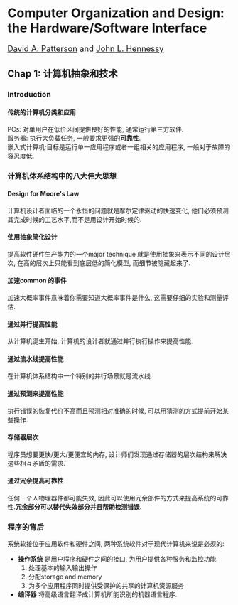 # Computer Organization and Design: the Hardware/Software Interface
<font size=4> [David A. Patterson](https://www2.eecs.berkeley.edu/Faculty/Homepages/patterson.html) and [John L. Hennessy ](https://web.stanford.edu/~hennessy/) </font>

## Chap 1: 计算机抽象和技术
### Introduction
#### 传统的计算机分类和应用
PCs: 对单用户在低价区间提供良好的性能, 通常运行第三方软件.<br>
服务器: 执行大负载任务, 一般要求更强的**可靠性**.<br>
嵌入式计算机:目标是运行单一应用程序或者一组相关的应用程序, 一般对于故障的容忍度低.<br>

### 计算机体系结构中的八大伟大思想
#### Design for Moore's Law
计算机设计者面临的一个永恒的问题就是摩尔定律驱动的快速变化, 他们必须预测其完成时候的工艺水平,而不是用设计开始时候的.

#### 使用抽象简化设计
提高软件硬件生产能力的一个major technique 就是使用抽象来表示不同的设计层次, 在高的层次上只能看到底层低的简化模型, 而细节被隐藏起来了.

#### 加速common 的事件
加速大概率事件意味着你需要知道大概率事件是什么, 这需要仔细的实验和测量评估.

#### 通过并行提高性能
从计算机诞生开始, 计算机的设计者就通过并行执行操作来提高性能. 

#### 通过流水线提高性能
在计算机体系结构中一个特别的并行场景就是流水线.

#### 通过预测来提高性能
执行错误的恢复代价不高而且预测相对准确的时候, 可以用猜测的方式提前开始某些操作.

#### 存储器层次
程序员想要更快/更大/更便宜的内存, 设计师们发现通过存储器的层次结构来解决这些相互矛盾的需求.

#### 通过冗余提高可靠性
任何一个人物理器件都可能失效, 因此可以使用冗余部件的方式来提高系统的可靠性.**冗余部分可以替代失效部分并且帮助检测错误.**

### 程序的背后
系统软接位于应用软件和硬件之间, 两种系统软件对于现代计算机来说是必须的: 
* **操作系统** 是用户程序和硬件之间的接口, 为用户提供各种服务和监控功能.
    1. 处理基本的输入输出操作
    2. 分配storage and memory
    3. 为多个应用程序同时提供受保护的共享的计算机资源服务
* **编译器** 将高级语言翻译成计算机所能识别的机器语言程序.
